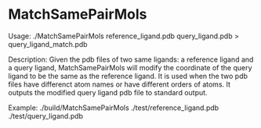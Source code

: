 # MatchSamePairMols
Usage:
	./MatchSamePairMols reference_ligand.pdb query_ligand.pdb > query_ligand_match.pdb
	
Description:
	Given the pdb files of two same ligands: a reference ligand and a query ligand, MatchSamePairMols will modify the coordinate of the query ligand to be the same as the reference ligand. It is used when the two pdb files have differenct atom names or have different orders of atoms. It outputs the modified query ligand pdb file to standard output.
	
Example:
	./build/MatchSamePairMols ./test/reference_ligand.pdb ./test/query_ligand.pdb

